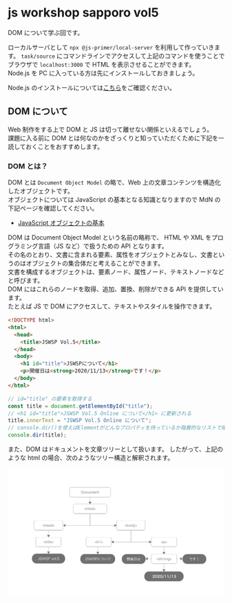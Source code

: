 # js workshop sapporo vol5

DOM について学ぶ回です。

ローカルサーバとして `npx @js-primer/local-server` を利用して作っていきます。
`task/source` にコマンドラインでアクセスして上記のコマンドを使うことでブラウザで `localhost:3000` で HTML を表示させることができます。  
Node.js を PC に入っている方は先にインストールしておきましょう。

Node.js のインストールについては[こちら](https://github.com/js-workshop-sapporo/document/tree/master/doc/node)をご確認ください。

## DOM について

Web 制作をする上で DOM と JS は切って離せない関係といえるでしょう。  
課題に入る前に DOM とは何なのかをざっくりと知っていただくために下記を一読しておくことをおすすめします。

### DOM とは？

DOM とは `Document Object Model` の略で、Web 上の文章コンテンツを構造化したオブジェクトです。  
オブジェクトについては JavaScript の基本となる知識となりますので MdN の下記ページを確認してください。

- [JavaScript オブジェクトの基本](https://developer.mozilla.org/ja/docs/Learn/JavaScript/Objects/Basics)

DOM は Document Object Model という名前の略称で、 HTML や XML をプログラミング言語（JS など）で扱うための API となります。  
その名のとおり、文書に含まれる要素、属性をオブジェクトとみなし、文書というのはオブジェクトの集合体だと考えることができます。  
文書を構成するオブジェクトは、要素ノード、属性ノード、テキストノードなどと呼びます。  
DOM にはこれらのノードを取得、追加、置換、削除ができる API を提供しています。  
たとえば JS で DOM にアクセスして、テキストやスタイルを操作できます。

```html
<!DOCTYPE html>
<html>
  <head>
    <title>JSWSP Vol.5</title>
  </head>
  <body>
    <h1 id="title">JSWSPについて</h1>
    <p>開催日は<strong>2020/11/13</strong>です！</p>
  </body>
</html>
```

```javascript
// id="title" の要素を取得する
const title = document.getElementById("title");
// <h1 id="title">JSWSP Vol.5 Online について</h1> に更新される
title.innerText = "JSWSP Vol.5 Online について";
// console.dir()を使えばElementがどんなプロパティを持っているか階層的なリストで確認できます
console.dir(title);
```

また、DOM はドキュメントを文章ツリーとして扱います。
したがって、上記のような html の場合、次のようなツリー構造と解釈されます。

![ドキュメントツリー](./document_tree.png)
